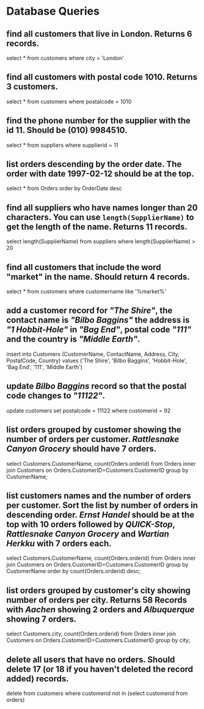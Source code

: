 # Database Queries

## find all customers that live in London. Returns 6 records.
select * from customers where city = 'London'
## find all customers with postal code 1010. Returns 3 customers.
select * from customers where postalcode = 1010
## find the phone number for the supplier with the id 11. Should be (010) 9984510.
select * from suppliers where supplierid = 11
## list orders descending by the order date. The order with date 1997-02-12 should be at the top.
select * from Orders order by OrderDate desc
## find all suppliers who have names longer than 20 characters. You can use `length(SupplierName)` to get the length of the name. Returns 11 records.
select length(SupplierName) from suppliers where length(SupplierName) > 20
## find all customers that include the word "market" in the name. Should return 4 records.
select * from customers where customername like '%market%'
## add a customer record for _"The Shire"_, the contact name is _"Bilbo Baggins"_ the address is _"1 Hobbit-Hole"_ in _"Bag End"_, postal code _"111"_ and the country is _"Middle Earth"_.
insert into Customers (CustomerName, ContactName, Address, City, PostalCode, Country) values ('The Shire', 'Bilbo Baggins', 'Hobbit-Hole', 'Bag End', '111', 'Middle Earth')
## update _Bilbo Baggins_ record so that the postal code changes to _"11122"_.
update customers set postalcode = 11122 where customerid = 92
## list orders grouped by customer showing the number of orders per customer. _Rattlesnake Canyon Grocery_ should have 7 orders.
select Customers.CustomerName, count(Orders.orderid) from Orders inner join Customers on Orders.CustomerID=Customers.CustomerID group by CustomerName;
## list customers names and the number of orders per customer. Sort the list by number of orders in descending order. _Ernst Handel_ should be at the top with 10 orders followed by _QUICK-Stop_, _Rattlesnake Canyon Grocery_ and _Wartian Herkku_ with 7 orders each.
select Customers.CustomerName, count(Orders.orderid) from Orders inner join Customers on Orders.CustomerID=Customers.CustomerID group by CustomerName order by count(Orders.orderid) desc;
## list orders grouped by customer's city showing number of orders per city. Returns 58 Records with _Aachen_ showing 2 orders and _Albuquerque_ showing 7 orders.
select Customers.city, count(Orders.orderid) from Orders inner join Customers on Orders.CustomerID=Customers.CustomerID group by city;
## delete all users that have no orders. Should delete 17 (or 18 if you haven't deleted the record added) records.
delete from customers where customerid not in (select customerid from orders)